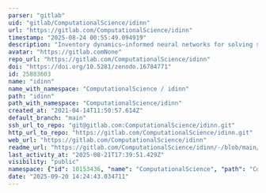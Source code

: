 ```yaml
---
parser: "gitlab"
uid: "gitlab/ComputationalScience/idinn"
url: "https://gitlab.com/ComputationalScience/idinn"
timestamp: "2025-08-24 00:55:49.094919"
description: "Inventory dynamics–informed neural networks for solving single-sourcing and dual-sourcing problems."
avatar: "https://gitlab.comNone"
repo_url: "https://gitlab.com/ComputationalScience/idinn"
doi: "https://doi.org/10.5281/zenodo.16784771"
id: 25883603
name: "idinn"
name_with_namespace: "ComputationalScience / idinn"
path: "idinn"
path_with_namespace: "ComputationalScience/idinn"
created_at: "2021-04-14T11:50:57.614Z"
default_branch: "main"
ssh_url_to_repo: "git@gitlab.com:ComputationalScience/idinn.git"
http_url_to_repo: "https://gitlab.com/ComputationalScience/idinn.git"
web_url: "https://gitlab.com/ComputationalScience/idinn"
readme_url: "https://gitlab.com/ComputationalScience/idinn/-/blob/main/README.md"
last_activity_at: "2025-08-21T17:39:51.429Z"
visibility: "public"
namespace: {"id": 10153436, "name": "ComputationalScience", "path": "ComputationalScience", "kind": "group", "full_path": "ComputationalScience", "parent_id": null, "avatar_url": null, "web_url": "https://gitlab.com/groups/ComputationalScience"}
date: "2025-09-20 14:24:43.034711"
---
```

